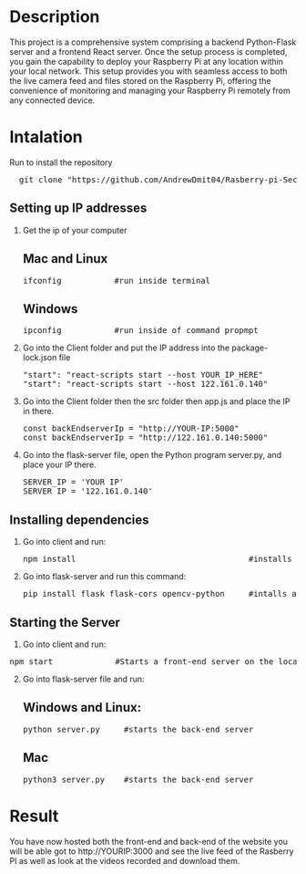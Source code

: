 # Description
This project is a comprehensive system comprising a backend Python-Flask server and a frontend React server. Once the setup process is completed, you gain the capability to deploy your Raspberry Pi at any location within your local network. This setup provides you with seamless access to both the live camera feed and files stored on the Raspberry Pi, offering the convenience of monitoring and managing your Raspberry Pi remotely from any connected device.

# Intalation 
Run to install the repository 
<pre>
  git clone "https://github.com/AndrewDmit04/Rasberry-pi-Security-camera-using-Flask-and-React/tree/main"
</pre>
## Setting up IP addresses
1. Get the ip of your computer
   ## Mac and Linux
   <pre>ifconfig           #run inside terminal </pre>
   ## Windows
   <pre>ipconfig           #run inside of command propmpt</pre>
2. Go into the Client folder and put the IP address into the package-lock.json file
   <pre>"start": "react-scripts start --host YOUR_IP_HERE"           #Replace where it says YOUR_IP_HERE with the IP of the computer
   "start": "react-scripts start --host 122.161.0.140"          #Example
   </pre> 
3. Go into the Client folder then the src folder then app.js and place the IP in there.
   <pre>const backEndserverIp = "http://YOUR-IP:5000"                #Replace YOUR-IP with the IP of the computer
   const backEndserverIp = "http://122.161.0.140:5000"          #Example
   </pre>
4. Go into the flask-server file, open the Python program server.py, and place your IP there.
   <pre>SERVER_IP = 'YOUR IP'                                        #Replace YOUR IP with the IP of the computer
   SERVER_IP = '122.161.0.140'                                  #Example
  </pre>

## Installing dependencies

1. Go into client and run:
   <pre>npm install                                    #installs all necessary packages</pre>
2. Go into flask-server and run this command:
   <pre>pip install flask flask-cors opencv-python     #intalls all necessary packages for python sever</pre>

## Starting the Server
1. Go into client and run:
  <pre>npm start             #Starts a front-end server on the local network under the address of http://122.161.0.140:3000</pre>
2. Go into flask-server file and run:
   ## Windows and Linux:
   <pre>python server.py     #starts the back-end server</pre>
   ## Mac
   <pre>python3 server.py    #starts the back-end server</pre>

# Result
   You have now hosted both the front-end and back-end of the website you will be able got to http://YOURIP:3000
   and see the live feed of the Rasberry PI as well as look at the videos recorded and download them.
